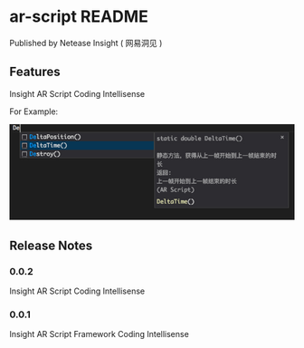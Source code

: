 # ar-script README

Published by Netease Insight ( 网易洞见 )

## Features

Insight AR Script Coding Intellisense

For Example:

![alt text](ar-script/images/example_intellisense_01.jpg)


## Release Notes

### 0.0.2

Insight AR Script Coding Intellisense

### 0.0.1

Insight AR Script Framework Coding Intellisense



